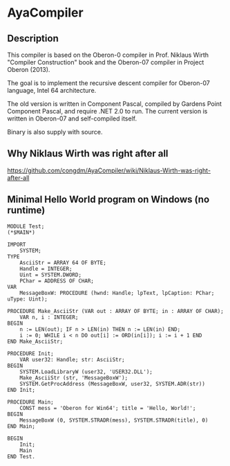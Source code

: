 # AyaCompiler

## Description

This compiler is based on the Oberon-0 compiler in Prof. Niklaus Wirth "Compiler Construction" book and the Oberon-07 compiler in Project Oberon (2013).

The goal is to implement the recursive descent compiler for Oberon-07 language, Intel 64 architecture.

The old version is written in Component Pascal, compiled by Gardens Point Component Pascal, and require .NET 2.0 to run. The current version is written in Oberon-07 and self-compiled itself.

Binary is also supply with source.

## Why Niklaus Wirth was right after all

https://github.com/congdm/AyaCompiler/wiki/Niklaus-Wirth-was-right-after-all

## Minimal Hello World program on Windows (no runtime)

```oberon
MODULE Test;
(*$MAIN*)

IMPORT
	SYSTEM;
TYPE
	AsciiStr = ARRAY 64 OF BYTE;
	Handle = INTEGER;
	Uint = SYSTEM.DWORD;
	PChar = ADDRESS OF CHAR;
VAR
	MessageBoxW: PROCEDURE (hwnd: Handle; lpText, lpCaption: PChar; uType: Uint);
	
PROCEDURE Make_AsciiStr (VAR out : ARRAY OF BYTE; in : ARRAY OF CHAR);
	VAR n, i : INTEGER;
BEGIN
	n := LEN(out); IF n > LEN(in) THEN n := LEN(in) END;
	i := 0; WHILE i < n DO out[i] := ORD(in[i]); i := i + 1 END
END Make_AsciiStr;

PROCEDURE Init;
	VAR user32: Handle; str: AsciiStr; 
BEGIN
	SYSTEM.LoadLibraryW (user32, 'USER32.DLL');
	Make_AsciiStr (str, 'MessageBoxW');
	SYSTEM.GetProcAddress (MessageBoxW, user32, SYSTEM.ADR(str))
END Init;

PROCEDURE Main;
	CONST mess = 'Oberon for Win64'; title = 'Hello, World!';
BEGIN
	MessageBoxW (0, SYSTEM.STRADR(mess), SYSTEM.STRADR(title), 0)
END Main;
	
BEGIN
	Init;
	Main
END Test.
```


